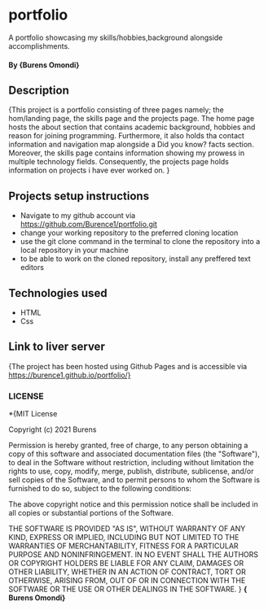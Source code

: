 # portfolio
A portfolio showcasing my skills/hobbies,background alongside accomplishments.
#### By **{Burens Omondi}**
## Description
{This project is a portfolio consisting of three pages namely; the hom/landing page, the skills page and the projects page. The home page hosts the about section that contains academic background, hobbies and reason for joining programming. Furthermore, it also holds tha contact information and navigation map alongside a Did you know? facts section. Moreover, the skills page contains information showing my prowess in multiple technology fields. Consequently, the projects page holds information on projects i have ever worked on. }
## Projects setup instructions
* Navigate to my github account via https://github.com/Burence1/portfolio.git
* change your working repository to the preferred cloning location
* use the git clone command in the terminal to clone the repository into a local  repository in your machine
* to be able to work on the cloned repository, install any preffered text editors
## Technologies used
* HTML
* Css
## Link to liver server
{The project has been hosted using Github Pages and is accessible via https://burence1.github.io/portfolio/}
### LICENSE
*{MIT License

Copyright (c) 2021 Burens

Permission is hereby granted, free of charge, to any person obtaining a copy
of this software and associated documentation files (the "Software"), to deal
in the Software without restriction, including without limitation the rights
to use, copy, modify, merge, publish, distribute, sublicense, and/or sell
copies of the Software, and to permit persons to whom the Software is
furnished to do so, subject to the following conditions:

The above copyright notice and this permission notice shall be included in all
copies or substantial portions of the Software.

THE SOFTWARE IS PROVIDED "AS IS", WITHOUT WARRANTY OF ANY KIND, EXPRESS OR
IMPLIED, INCLUDING BUT NOT LIMITED TO THE WARRANTIES OF MERCHANTABILITY,
FITNESS FOR A PARTICULAR PURPOSE AND NONINFRINGEMENT. IN NO EVENT SHALL THE
AUTHORS OR COPYRIGHT HOLDERS BE LIABLE FOR ANY CLAIM, DAMAGES OR OTHER
LIABILITY, WHETHER IN AN ACTION OF CONTRACT, TORT OR OTHERWISE, ARISING FROM,
OUT OF OR IN CONNECTION WITH THE SOFTWARE OR THE USE OR OTHER DEALINGS IN THE
SOFTWARE.
}
**{ Burens Omondi}**